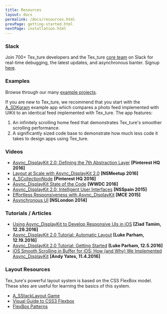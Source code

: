 ```yaml
---
title: Resources
layout: docs
permalink: /docs/resources.html
prevPage: getting-started.html
nextPage: installation.html
---
```


### Slack

Join 700+ Tex_ture developers and the Tex_ture <a href="team.html">core team</a> on Slack for real-time debugging, the latest updates, and asynchronous banter. Signup <a href="/slack.html">here</a>.

### Examples
Browse through our many <a href="https://github.com/texturegroup/texture/tree/master/examples">example projects</a>. 

If you are new to Tex_ture, we recommend that you start with the <a href="https://github.com/texturegroup/texture/tree/master/examples/A_SDKgram">A_SDKgram</a> example app which compares a photo feed implemented with UIKit to an identical feed implemented with Tex_ture. The app features:
<ol>
	<li>An infinitely scrolling home feed that demonstrates Tex_ture's smoother scrolling performance. </li>
	<li>A significantly sized code base to demonstrate how much less code it takes to design apps using Tex_ture.</li>
</ol>

### Videos
<ul>
  <li><a href = "https://www.youtube.com/watch?v=64Wgt_Uf50o">Async_DisplayKit 2.0: Defining the 7th Abstraction Layer</a> <b>[Pinterest HQ 2016]</b></li>
  <li><a href = "https://www.youtube.com/watch?v=sqkinHYXTuc">Layout at Scale with Async_DisplayKit 2.0</a> <b>[NSMeetup 2016]</b></li>
  <li><a href = "https://youtu.be/yuDqvE5n_1g">A_SCollectionNode</a> <b>[Pinterest HQ 2016]</b></li>
  <li><a href = "https://www.youtube.com/watch?v=8ngXakpE2x8">Async_DisplayKit State of the Code</a> <b>[WWDC 2016]</b></li>
  <li><a href = "https://www.youtube.com/watch?v=RY_X7l1g79Q">Async_DisplayKit 2.0: Intelligent User Interfaces</a> <b>[NSSpain 2015]</b></li>
  <li><a href = "https://www.youtube.com/watch?v=ZPL4Nse76oY">Effortless Responsiveness with Async_DisplayKit</a> <b>[MCE 2015]</b></li>
  <li><a href = "https://www.youtube.com/watch?v=h4QDbgB7RLo">Asynchronous UI</a> <b>[NSLondon 2014]</b></li>
</ul> 

### Tutorials / Articles
<ul>  
<li><a href = "http://www.appcoda.com/introduction-asyncdisplaykit-2-0/">Using Async_DisplayKit to Develop Responsive UIs in iOS</a> <b>[Ziad Tamim, 12.29.2016]</b></li>
<li><a href = "https://www.raywenderlich.com/124696/asyncdisplaykit-2-0-tutorial-automatic-layout">Async_DisplayKit 2.0 Tutorial: Automatic Layout</a> <b>[Luke Parham, 12.19.2016]</b></li>
<li><a href = "https://www.raywenderlich.com/124311/asyncdisplaykit-2-0-tutorial-getting-started">Async_DisplayKit 2.0 Tutorial: Getting Started</a> <b>[Luke Parham, 12.5.2016]</b></li>
<li><a href = "https://overflow.buffer.com/2016/10/04/implementing-asyncdisplaykit-within-buffer-ios/">iOS
Smooth Scrolling in Buffer for iOS: How (and Why) We Implemented Async_DisplayKit</a> <b>[Andy Yates, 11.4.2016]</b></li>
</ul> 


### Layout Resources
Tex_ture's powerful layout system is based on the CSS FlexBox model. These sites are useful for learning the basics of this system. 
<ul>
  <li><a href = "http://nguyenhuy.github.io/froggy-asdk-layout/">A_SStackLayout Game</a></li>
  <li><a href = "https://demos.scotch.io/visual-guide-to-css3-flexbox-flexbox-playground/demos/">Visual Guide to CSS3 Flexbox</a></li>
  <li><a href = "http://www.flexboxpatterns.com/home">FlexBox Patterns</a></li>
</ul>
